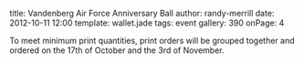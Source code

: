 title: Vandenberg Air Force Anniversary Ball
author: randy-merrill
date: 2012-10-11 12:00
template: wallet.jade
tags: event
gallery: 390
onPage: 4

To meet minimum print quantities, print orders will be grouped together and ordered on the 17th of October and the 3rd of November.
